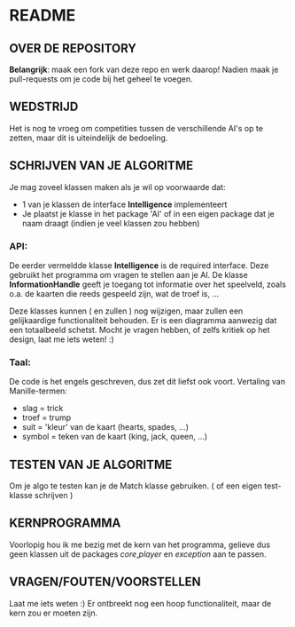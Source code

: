# README #

## OVER DE REPOSITORY ##

**Belangrijk**: maak een fork van deze repo en werk daarop!
Nadien maak je pull-requests om je code bij het geheel te voegen.

## WEDSTRIJD ##

Het is nog te vroeg om competities tussen de verschillende AI's op te zetten,
maar dit is uiteindelijk de bedoeling.

## SCHRIJVEN VAN JE ALGORITME ##

Je mag zoveel klassen maken als je wil op voorwaarde dat:

- 1 van je klassen de interface **Intelligence** implementeert
- Je plaatst je klasse in het package 'AI' of in een eigen package dat je naam draagt (indien je veel klassen zou hebben)

### API: ###
De eerder vermeldde klasse **Intelligence** is de required interface. Deze gebruikt het programma om
vragen te stellen aan je AI. De klasse **InformationHandle** geeft je toegang tot informatie over het speelveld,
zoals o.a. de kaarten die reeds gespeeld zijn, wat de troef is, ...

Deze klasses kunnen ( en zullen ) nog wijzigen, maar zullen een gelijkaardige functionaliteit behouden.
Er is een diagramma aanwezig dat een totaalbeeld schetst. Mocht je vragen hebben, of zelfs kritiek op het
design, laat me iets weten! :)

### Taal: ###
De code is het engels geschreven, dus zet dit liefst ook voort.
Vertaling van Manille-termen:

- slag = trick
- troef = trump
- suit = 'kleur' van de kaart (hearts, spades, ...)
- symbol = teken van de kaart (king, jack, queen, ...)

## TESTEN VAN JE ALGORITME ##

Om je algo te testen kan je de Match klasse gebruiken.
( of een eigen test-klasse schrijven )

## KERNPROGRAMMA ##

Voorlopig hou ik me bezig met de kern van het programma, gelieve dus geen klassen
uit de packages *core*,*player* en *exception* aan te passen.

## VRAGEN/FOUTEN/VOORSTELLEN ##

Laat me iets weten :) Er ontbreekt nog een hoop functionaliteit, maar de kern zou er moeten zijn.